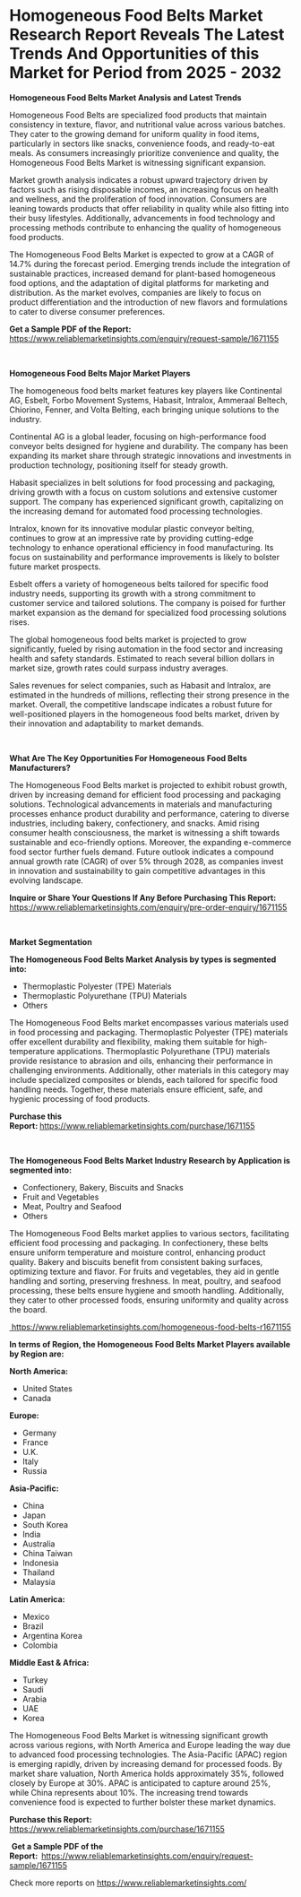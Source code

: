 <p><h1>Homogeneous Food Belts Market Research Report Reveals The Latest Trends And Opportunities of this Market for Period from 2025 - 2032</h1></p><p><strong>Homogeneous Food Belts Market Analysis and Latest Trends</strong></p>
<p><p>Homogeneous Food Belts are specialized food products that maintain consistency in texture, flavor, and nutritional value across various batches. They cater to the growing demand for uniform quality in food items, particularly in sectors like snacks, convenience foods, and ready-to-eat meals. As consumers increasingly prioritize convenience and quality, the Homogeneous Food Belts Market is witnessing significant expansion.</p><p>Market growth analysis indicates a robust upward trajectory driven by factors such as rising disposable incomes, an increasing focus on health and wellness, and the proliferation of food innovation. Consumers are leaning towards products that offer reliability in quality while also fitting into their busy lifestyles. Additionally, advancements in food technology and processing methods contribute to enhancing the quality of homogeneous food products.</p><p>The Homogeneous Food Belts Market is expected to grow at a CAGR of 14.7% during the forecast period. Emerging trends include the integration of sustainable practices, increased demand for plant-based homogeneous food options, and the adaptation of digital platforms for marketing and distribution. As the market evolves, companies are likely to focus on product differentiation and the introduction of new flavors and formulations to cater to diverse consumer preferences.</p></p>
<p><strong>Get a Sample PDF of the Report:&nbsp;</strong> <a href="https://www.reliablemarketinsights.com/enquiry/request-sample/1671155?utm_campaign=2888&utm_medium=2&utm_source=Github&utm_content=ia&utm_term=25032025&utm_id=homogeneous-food-belts">https://www.reliablemarketinsights.com/enquiry/request-sample/1671155</a></p>
<p>&nbsp;</p>
<p><strong>Homogeneous Food Belts Major Market Players</strong></p>
<p><p>The homogeneous food belts market features key players like Continental AG, Esbelt, Forbo Movement Systems, Habasit, Intralox, Ammeraal Beltech, Chiorino, Fenner, and Volta Belting, each bringing unique solutions to the industry. </p><p>Continental AG is a global leader, focusing on high-performance food conveyor belts designed for hygiene and durability. The company has been expanding its market share through strategic innovations and investments in production technology, positioning itself for steady growth.</p><p>Habasit specializes in belt solutions for food processing and packaging, driving growth with a focus on custom solutions and extensive customer support. The company has experienced significant growth, capitalizing on the increasing demand for automated food processing technologies.</p><p>Intralox, known for its innovative modular plastic conveyor belting, continues to grow at an impressive rate by providing cutting-edge technology to enhance operational efficiency in food manufacturing. Its focus on sustainability and performance improvements is likely to bolster future market prospects.</p><p>Esbelt offers a variety of homogeneous belts tailored for specific food industry needs, supporting its growth with a strong commitment to customer service and tailored solutions. The company is poised for further market expansion as the demand for specialized food processing solutions rises.</p><p>The global homogeneous food belts market is projected to grow significantly, fueled by rising automation in the food sector and increasing health and safety standards. Estimated to reach several billion dollars in market size, growth rates could surpass industry averages.</p><p>Sales revenues for select companies, such as Habasit and Intralox, are estimated in the hundreds of millions, reflecting their strong presence in the market. Overall, the competitive landscape indicates a robust future for well-positioned players in the homogeneous food belts market, driven by their innovation and adaptability to market demands.</p></p>
<p>&nbsp;</p>
<p><strong>What Are The Key Opportunities For Homogeneous Food Belts Manufacturers?</strong></p>
<p><p>The Homogeneous Food Belts market is projected to exhibit robust growth, driven by increasing demand for efficient food processing and packaging solutions. Technological advancements in materials and manufacturing processes enhance product durability and performance, catering to diverse industries, including bakery, confectionery, and snacks. Amid rising consumer health consciousness, the market is witnessing a shift towards sustainable and eco-friendly options. Moreover, the expanding e-commerce food sector further fuels demand. Future outlook indicates a compound annual growth rate (CAGR) of over 5% through 2028, as companies invest in innovation and sustainability to gain competitive advantages in this evolving landscape.</p></p>
<p><strong>Inquire or Share Your Questions If Any Before Purchasing This Report:</strong> <a href="https://www.reliablemarketinsights.com/enquiry/pre-order-enquiry/1671155?utm_campaign=2888&utm_medium=2&utm_source=Github&utm_content=ia&utm_term=25032025&utm_id=homogeneous-food-belts">https://www.reliablemarketinsights.com/enquiry/pre-order-enquiry/1671155</a></p>
<p>&nbsp;</p>
<p><strong>Market Segmentation</strong></p>
<p><strong>The Homogeneous Food Belts Market Analysis by types is segmented into:</strong></p>
<p><ul><li>Thermoplastic Polyester (TPE) Materials</li><li>Thermoplastic Polyurethane (TPU) Materials</li><li>Others</li></ul></p>
<p><p>The Homogeneous Food Belts market encompasses various materials used in food processing and packaging. Thermoplastic Polyester (TPE) materials offer excellent durability and flexibility, making them suitable for high-temperature applications. Thermoplastic Polyurethane (TPU) materials provide resistance to abrasion and oils, enhancing their performance in challenging environments. Additionally, other materials in this category may include specialized composites or blends, each tailored for specific food handling needs. Together, these materials ensure efficient, safe, and hygienic processing of food products.</p></p>
<p><strong>Purchase this Report:&nbsp;</strong><a href="https://www.reliablemarketinsights.com/purchase/1671155?utm_campaign=2888&utm_medium=2&utm_source=Github&utm_content=ia&utm_term=25032025&utm_id=homogeneous-food-belts">https://www.reliablemarketinsights.com/purchase/1671155</a></p>
<p>&nbsp;</p>
<p><strong>The Homogeneous Food Belts Market Industry Research by Application is segmented into:</strong></p>
<p><ul><li>Confectionery, Bakery, Biscuits and Snacks</li><li>Fruit and Vegetables</li><li>Meat, Poultry and Seafood</li><li>Others</li></ul></p>
<p><p>The Homogeneous Food Belts market applies to various sectors, facilitating efficient food processing and packaging. In confectionery, these belts ensure uniform temperature and moisture control, enhancing product quality. Bakery and biscuits benefit from consistent baking surfaces, optimizing texture and flavor. For fruits and vegetables, they aid in gentle handling and sorting, preserving freshness. In meat, poultry, and seafood processing, these belts ensure hygiene and smooth handling. Additionally, they cater to other processed foods, ensuring uniformity and quality across the board.</p></p>
<p><a href="https://www.reliablemarketinsights.com/homogeneous-food-belts-r1671155?utm_campaign=2888&utm_medium=2&utm_source=Github&utm_content=ia&utm_term=25032025&utm_id=homogeneous-food-belts">&nbsp;https://www.reliablemarketinsights.com/homogeneous-food-belts-r1671155</a></p>
<p><strong>In terms of Region, the Homogeneous Food Belts Market Players available by Region are:</strong></p>
<p>
    <p> <strong> North America: </strong>
        <ul>
            <li>United States</li>
            <li>Canada</li>
        </ul>
        </p> 
    <p> <strong> Europe: </strong>
        <ul>
            <li>Germany</li>
            <li>France</li>
            <li>U.K.</li>
            <li>Italy</li>
            <li>Russia</li>
        </ul>
        </p> 
    <p> <strong> Asia-Pacific: </strong>
        <ul>
            <li>China</li>
            <li>Japan</li>
            <li>South Korea</li>
            <li>India</li>
            <li>Australia</li>
            <li>China Taiwan</li>
            <li>Indonesia</li>
            <li>Thailand</li>
            <li>Malaysia</li>
        </ul>
        </p> 
    <p> <strong> Latin America: </strong>
        <ul>
            <li>Mexico</li>
            <li>Brazil</li>
            <li>Argentina Korea</li>
            <li>Colombia</li>
        </ul>
        </p> 
    <p> <strong> Middle East & Africa: </strong>
        <ul>
            <li>Turkey</li>
            <li>Saudi</li>
            <li>Arabia</li>
            <li>UAE</li>
            <li>Korea</li>
        </ul>
    </p>
    </p>
<p><p>The Homogeneous Food Belts Market is witnessing significant growth across various regions, with North America and Europe leading the way due to advanced food processing technologies. The Asia-Pacific (APAC) region is emerging rapidly, driven by increasing demand for processed foods. By market share valuation, North America holds approximately 35%, followed closely by Europe at 30%. APAC is anticipated to capture around 25%, while China represents about 10%. The increasing trend towards convenience food is expected to further bolster these market dynamics.</p></p>
<p><strong>Purchase this Report: </strong><a href="https://www.reliablemarketinsights.com/purchase/1671155?utm_campaign=2888&utm_medium=2&utm_source=Github&utm_content=ia&utm_term=25032025&utm_id=homogeneous-food-belts">https://www.reliablemarketinsights.com/purchase/1671155</a></p>
<p>&nbsp;<strong>Get a Sample PDF of the Report:&nbsp;&nbsp;</strong><a href="https://www.reliablemarketinsights.com/enquiry/request-sample/1671155?utm_campaign=2888&utm_medium=2&utm_source=Github&utm_content=ia&utm_term=25032025&utm_id=homogeneous-food-belts">https://www.reliablemarketinsights.com/enquiry/request-sample/1671155</a></p>
<p><strong></strong></p>
<p>Check more reports on <a href="https://www.reliablemarketinsights.com/?utm_campaign=2888&utm_medium=2&utm_source=Github&utm_content=ia&utm_term=25032025&utm_id=homogeneous-food-belts">https://www.reliablemarketinsights.com/</a></p>